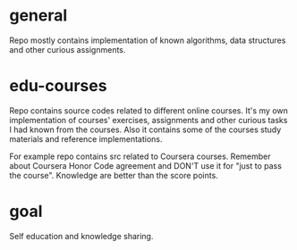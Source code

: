 general
=======

Repo mostly contains implementation of known algorithms, data
structures and other curious assignments.


edu-courses
===========

Repo contains source codes related to different online courses.
It's my own implementation of courses' exercises, assignments and
other curious tasks I had known from the courses. Also it contains
some of the courses study materials and reference implementations.

For example repo contains src related to Coursera courses. Remember
about Coursera Honor Code agreement and DON'T use it for "just to
pass the course". Knowledge are better than the score points.


goal
====
Self education and knowledge sharing.